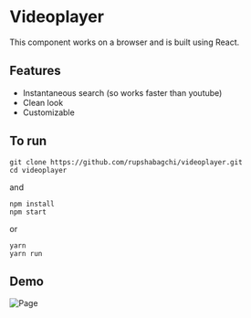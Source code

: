 # Videoplayer

This component works on a browser and is built using React.


## Features

* Instantaneous search (so works faster than youtube)
* Clean look
* Customizable

## To run

```
git clone https://github.com/rupshabagchi/videoplayer.git
cd videoplayer
```

and

```
npm install
npm start
```
or

```
yarn
yarn run
```


## Demo

![Page](https://github.com/rupshabagchi/videoplayer/blob/master/demo.png)
